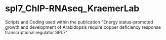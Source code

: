 # spl7_ChIP-RNAseq_KraemerLab
Scripts and Coding used within the publication "Energy status-promoted growth and development of Arabidopsis require copper deficiency response transcriptional regulator SPL7"
